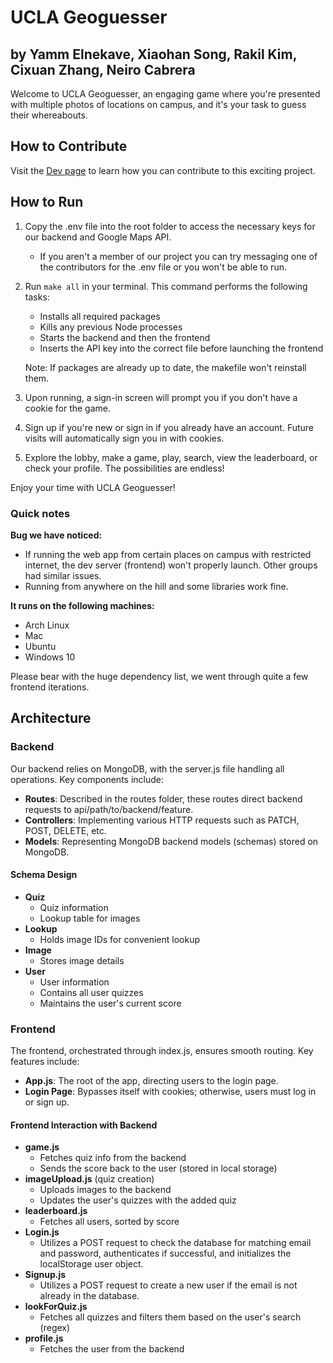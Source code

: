 # UCLA Geoguesser
## by Yamm Elnekave, Xiaohan Song, Rakil Kim, Cixuan Zhang, Neiro Cabrera

Welcome to UCLA Geoguesser, an engaging game where you're presented with multiple photos of locations on campus, and it's your task to guess their whereabouts.

## How to Contribute

Visit the [Dev page](./dev.md) to learn how you can contribute to this exciting project.

## How to Run

1. Copy the .env file into the root folder to access the necessary keys for our backend and Google Maps API.
   - If you aren't a member of our project you can try messaging one of the contributors for the .env file or you won't be able to run.
2. Run `make all` in your terminal. This command performs the following tasks:
   - Installs all required packages
   - Kills any previous Node processes
   - Starts the backend and then the frontend
   - Inserts the API key into the correct file before launching the frontend

   Note: If packages are already up to date, the makefile won't reinstall them.

3. Upon running, a sign-in screen will prompt you if you don't have a cookie for the game.
4. Sign up if you're new or sign in if you already have an account. Future visits will automatically sign you in with cookies.
5. Explore the lobby, make a game, play, search, view the leaderboard, or check your profile. The possibilities are endless!

Enjoy your time with UCLA Geoguesser!

### Quick notes

**Bug we have noticed:**
 *   If running the web app from certain places on campus with restricted internet, the dev server (frontend) won't properly launch. Other groups had similar issues.
 *   Running from anywhere on the hill and some libraries work fine.

**It runs on the following machines:**
  *  Arch Linux
  *  Mac
  *  Ubuntu
  *  Windows 10

Please bear with the huge dependency list, we went through quite a few frontend iterations.

## Architecture

### Backend

Our backend relies on MongoDB, with the server.js file handling all operations. Key components include:

- **Routes**: Described in the routes folder, these routes direct backend requests to api/path/to/backend/feature.
- **Controllers**: Implementing various HTTP requests such as PATCH, POST, DELETE, etc.
- **Models**: Representing MongoDB backend models (schemas) stored on MongoDB.

#### Schema Design

- **Quiz**
  - Quiz information
  - Lookup table for images
- **Lookup**
  - Holds image IDs for convenient lookup
- **Image**
  - Stores image details
- **User**
  - User information
  - Contains all user quizzes
  - Maintains the user's current score

### Frontend

The frontend, orchestrated through index.js, ensures smooth routing. Key features include:

- **App.js**: The root of the app, directing users to the login page.
- **Login Page**: Bypasses itself with cookies; otherwise, users must log in or sign up.

#### Frontend Interaction with Backend

- **game.js**
  - Fetches quiz info from the backend
  - Sends the score back to the user (stored in local storage)
- **imageUpload.js** (quiz creation)
  - Uploads images to the backend
  - Updates the user's quizzes with the added quiz
- **leaderboard.js**
  - Fetches all users, sorted by score
- **Login.js**
  - Utilizes a POST request to check the database for matching email and password, authenticates if successful, and initializes the localStorage user object.
- **Signup.js**
  - Utilizes a POST request to create a new user if the email is not already in the database.
- **lookForQuiz.js**
  - Fetches all quizzes and filters them based on the user's search (regex)
- **profile.js**
  - Fetches the user from the backend
